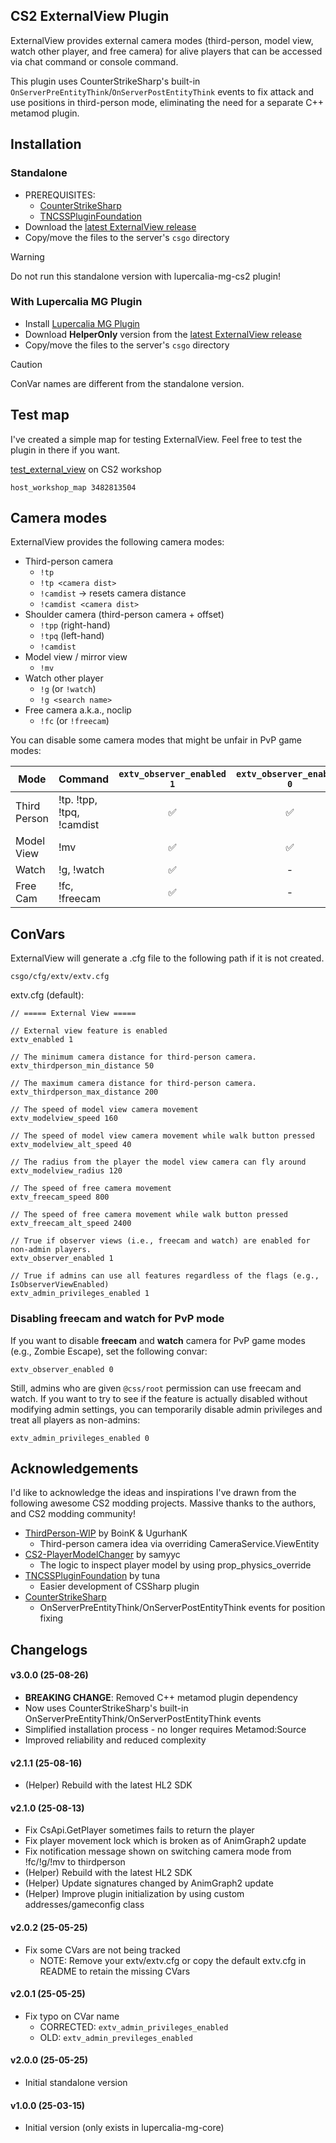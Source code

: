 
## CS2 ExternalView Plugin

ExternalView provides external camera modes (third-person, model view, watch other player, and free camera) for alive players that can be accessed via chat command or console command.

This plugin uses CounterStrikeSharp's built-in `OnServerPreEntityThink`/`OnServerPostEntityThink` events to fix attack and use positions in third-person mode, eliminating the need for a separate C++ metamod plugin.

## Installation

### Standalone

- PREREQUISITES:
	- [CounterStrikeSharp](https://docs.cssharp.dev/index.html)
	- [TNCSSPluginFoundation](https://github.com/fltuna/TNCSSPluginFoundation)
- Download the [latest ExternalView release](https://github.com/spitice/cs2-external-view/releases)
- Copy/move the files to the server's `csgo` directory

> [!WARNING]
> Do not run this standalone version with lupercalia-mg-cs2 plugin!

### With Lupercalia MG Plugin

- Install [Lupercalia MG Plugin](https://github.com/fltuna/lupercalia-mg-cs2)
- Download **HelperOnly** version from the [latest ExternalView release](https://github.com/spitice/cs2-external-view/releases)
- Copy/move the files to the server's `csgo` directory

> [!CAUTION]
> ConVar names are different from the standalone version.


## Test map

I've created a simple map for testing ExternalView.
Feel free to test the plugin in there if you want.

[test_external_view](https://steamcommunity.com/sharedfiles/filedetails/?id=3482813504) on CS2 workshop

```
host_workshop_map 3482813504
```

## Camera modes

ExternalView provides the following camera modes:

- Third-person camera
	- `!tp`
	- `!tp <camera dist>`
	- `!camdist` → resets camera distance
	- `!camdist <camera dist>`
- Shoulder camera (third-person camera + offset)
	- `!tpp` (right-hand)
	- `!tpq` (left-hand)
	- `!camdist`
- Model view / mirror view
	- `!mv`
- Watch other player
	- `!g` (or `!watch`)
	- `!g <search name>`
- Free camera a.k.a., noclip
	- `!fc` (or `!freecam`)

You can disable some camera modes that might be unfair in PvP game modes:

| Mode         | Command                   | `extv_observer_enabled 1` | `extv_observer_enabled 0` |
| ------------ | ------------------------- | :-----------------------: | :-----------------------: |
| Third Person | !tp. !tpp, !tpq, !camdist |             ✅             |             ✅             |
| Model View   | !mv                       |             ✅             |             ✅             |
| Watch        | !g, !watch                |             ✅             |             -             |
| Free Cam     | !fc, !freecam             |             ✅             |             -             |

## ConVars

ExternalView will generate a .cfg file to the following path if it is not created.

```
csgo/cfg/extv/extv.cfg
```

extv.cfg (default):

```
// ===== External View =====

// External view feature is enabled
extv_enabled 1

// The minimum camera distance for third-person camera.
extv_thirdperson_min_distance 50

// The maximum camera distance for third-person camera.
extv_thirdperson_max_distance 200

// The speed of model view camera movement
extv_modelview_speed 160

// The speed of model view camera movement while walk button pressed
extv_modelview_alt_speed 40

// The radius from the player the model view camera can fly around
extv_modelview_radius 120

// The speed of free camera movement
extv_freecam_speed 800

// The speed of free camera movement while walk button pressed
extv_freecam_alt_speed 2400

// True if observer views (i.e., freecam and watch) are enabled for non-admin players.
extv_observer_enabled 1

// True if admins can use all features regardless of the flags (e.g., IsObserverViewEnabled)
extv_admin_privileges_enabled 1
```

### Disabling freecam and watch for PvP mode

If you want to disable **freecam** and **watch** camera for PvP game modes (e.g., Zombie Escape), set the following convar:

```
extv_observer_enabled 0
```

Still, admins who are given `@css/root` permission can use freecam and watch. If you want to try to see if the feature is actually disabled without modifying admin settings, you can temporarily disable admin privileges and treat all players as non-admins:

```
extv_admin_privileges_enabled 0
```

## Acknowledgements

I'd like to acknowledge the ideas and inspirations I've drawn from the following awesome CS2 modding projects. Massive thanks to the authors, and CS2 modding community!

- [ThirdPerson-WIP](https://github.com/grrhn/ThirdPerson-WIP) by BoinK & UgurhanK
	- Third-person camera idea via overriding CameraService.ViewEntity
- [CS2-PlayerModelChanger](https://github.com/samyycX/CS2-PlayerModelChanger) by samyyc
	- The logic to inspect player model by using prop_physics_override
- [TNCSSPluginFoundation](https://github.com/fltuna/TNCSSPluginFoundation/tree/main) by tuna
	- Easier development of CSSharp plugin
- [CounterStrikeSharp](https://docs.cssharp.dev/index.html)
	- OnServerPreEntityThink/OnServerPostEntityThink events for position fixing

## Changelogs

#### v3.0.0 (25-08-26)

- **BREAKING CHANGE**: Removed C++ metamod plugin dependency
- Now uses CounterStrikeSharp's built-in OnServerPreEntityThink/OnServerPostEntityThink events
- Simplified installation process - no longer requires Metamod:Source
- Improved reliability and reduced complexity

#### v2.1.1 (25-08-16)

- (Helper) Rebuild with the latest HL2 SDK

#### v2.1.0 (25-08-13)

- Fix CsApi.GetPlayer sometimes fails to return the player
- Fix player movement lock which is broken as of AnimGraph2 update
- Fix notification message shown on switching camera mode from !fc/!g/!mv to thirdperson
- (Helper) Rebuild with the latest HL2 SDK
- (Helper) Update signatures changed by AnimGraph2 update
- (Helper) Improve plugin initialization by using custom addresses/gameconfig class

#### v2.0.2 (25-05-25)

- Fix some CVars are not being tracked
	- NOTE: Remove your extv/extv.cfg or copy the default extv.cfg in README to retain the missing CVars

#### v2.0.1 (25-05-25)

- Fix typo on CVar name
  - CORRECTED: `extv_admin_privileges_enabled`
  - OLD: `extv_admin_previleges_enabled`

#### v2.0.0 (25-05-25)

- Initial standalone version

#### v1.0.0 (25-03-15)

- Initial version (only exists in lupercalia-mg-core)
